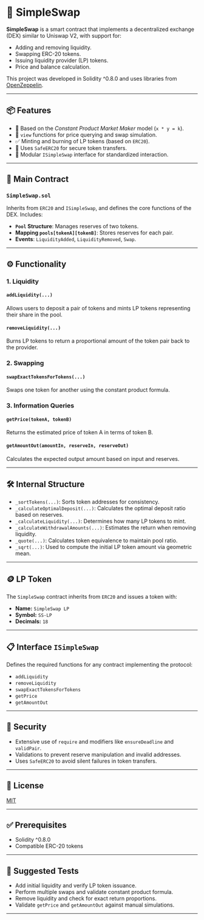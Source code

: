# 🦄 SimpleSwap

**SimpleSwap** is a smart contract that implements a decentralized exchange (DEX) similar to Uniswap V2, with support for:

- Adding and removing liquidity.
- Swapping ERC-20 tokens.
- Issuing liquidity provider (LP) tokens.
- Price and balance calculation.

This project was developed in Solidity ^0.8.0 and uses libraries from [OpenZeppelin](https://github.com/OpenZeppelin/openzeppelin-contracts).

---

## 📦 Features

- 🧮 Based on the *Constant Product Market Maker* model (`x * y = k`).
- 🧪 `view` functions for price querying and swap simulation.
- ✅ Minting and burning of LP tokens (based on `ERC20`).
- 🔐 Uses `SafeERC20` for secure token transfers.
- 🧩 Modular `ISimpleSwap` interface for standardized interaction.

---

## 🧠 Main Contract

### `SimpleSwap.sol`

Inherits from `ERC20` and `ISimpleSwap`, and defines the core functions of the DEX. Includes:

- **`Pool` Structure**: Manages reserves of two tokens.
- **Mapping `pools[tokenA][tokenB]`**: Stores reserves for each pair.
- **Events**: `LiquidityAdded`, `LiquidityRemoved`, `Swap`.

---

## ⚙️ Functionality

### 1. Liquidity

#### `addLiquidity(...)`
Allows users to deposit a pair of tokens and mints LP tokens representing their share in the pool.

#### `removeLiquidity(...)`
Burns LP tokens to return a proportional amount of the token pair back to the provider.

### 2. Swapping

#### `swapExactTokensForTokens(...)`
Swaps one token for another using the constant product formula.

### 3. Information Queries

#### `getPrice(tokenA, tokenB)`
Returns the estimated price of token A in terms of token B.

#### `getAmountOut(amountIn, reserveIn, reserveOut)`
Calculates the expected output amount based on input and reserves.

---

## 🛠️ Internal Structure

- `_sortTokens(...)`: Sorts token addresses for consistency.
- `_calculateOptimalDeposit(...)`: Calculates the optimal deposit ratio based on reserves.
- `_calculateLiquidity(...)`: Determines how many LP tokens to mint.
- `_calculateWithdrawalAmounts(...)`: Estimates the return when removing liquidity.
- `_quote(...)`: Calculates token equivalence to maintain pool ratio.
- `_sqrt(...)`: Used to compute the initial LP token amount via geometric mean.

---

## 🪙 LP Token

The `SimpleSwap` contract inherits from `ERC20` and issues a token with:

- **Name:** `SimpleSwap LP`
- **Symbol:** `SS-LP`
- **Decimals:** `18`

---

## 📋 Interface `ISimpleSwap`

Defines the required functions for any contract implementing the protocol:

- `addLiquidity`
- `removeLiquidity`
- `swapExactTokensForTokens`
- `getPrice`
- `getAmountOut`

---

## 🔐 Security

- Extensive use of `require` and modifiers like `ensureDeadline` and `validPair`.
- Validations to prevent reserve manipulation and invalid addresses.
- Uses `SafeERC20` to avoid silent failures in token transfers.

---

## 📄 License

[MIT](https://opensource.org/licenses/MIT)

---

## ✅ Prerequisites

- Solidity ^0.8.0
- Compatible ERC-20 tokens

---

## 🧪 Suggested Tests

- Add initial liquidity and verify LP token issuance.
- Perform multiple swaps and validate constant product formula.
- Remove liquidity and check for exact return proportions.
- Validate `getPrice` and `getAmountOut` against manual simulations.

---